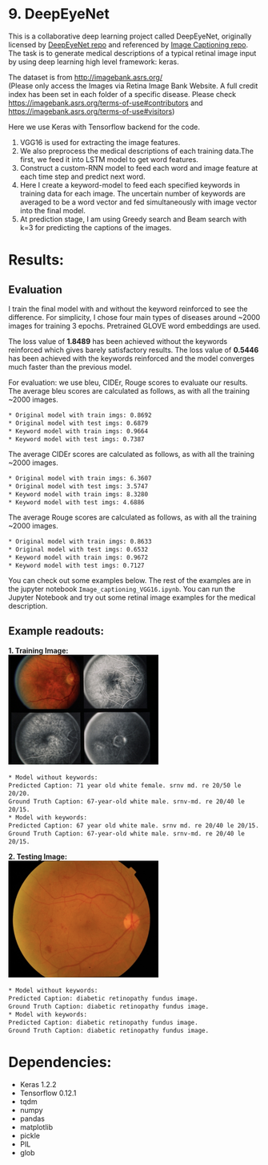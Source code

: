 <div id="part_9"></div>

# 9. DeepEyeNet

This is a collaborative deep learning project called DeepEyeNet, originally licensed by [DeepEyeNet repo](https://github.com/huckiyang/DeepEyeNet) and referenced by [Image Captioning repo](https://github.com/yashk2810/Image-Captioning). The task is to generate medical descriptions of a typical retinal image input by using deep learning high level framework: keras. 

The dataset is from http://imagebank.asrs.org/ <br>
(Please only access the Images via Retina Image Bank Website. A full credit index has been set in each folder of a specific disease. Please check https://imagebank.asrs.org/terms-of-use#contributors and https://imagebank.asrs.org/terms-of-use#visitors)


Here we use Keras with Tensorflow backend for the code. 
1. VGG16 is used for extracting the image features. 
2. We also preprocess the medical descriptions of each training data.The first, we feed it into LSTM model to get word features. 
3. Construct a custom-RNN model to feed each word and image feature at each time step and predict next word.
4. Here I create a keyword-model to feed each specified keywords in training data for each image. The uncertain number of keywords are averaged to be a word vector and fed simultaneously with image vector into the final model.
5. At prediction stage, I am using Greedy search and Beam search with k=3 for predicting the captions of the images.

# Results:
## Evaluation
I train the final model with and without the keyword reinforced to see the difference. For simplicity, I chose four main types of diseases around ~2000 images for training 3 epochs. Pretrained GLOVE word embeddings are used.

The loss value of **1.8489** has been achieved without the keywords reinforced which gives barely satisfactory results.
The loss value of **0.5446** has been achieved with the keywords reinforced and the model converges much faster than the previous model.

For evaluation: we use bleu, CIDEr, Rouge scores to evaluate our results.
The average bleu scores are calculated as follows, as with all the training ~2000 images.
```
* Original model with train imgs: 0.8692
* Original model with test imgs: 0.6879
* Keyword model with train imgs: 0.9664
* Keyword model with test imgs: 0.7387
```
The average CIDEr scores are calculated as follows, as with all the training ~2000 images.
```
* Original model with train imgs: 6.3607
* Original model with test imgs: 3.5747
* Keyword model with train imgs: 8.3280
* Keyword model with test imgs: 4.6886
```
The average Rouge scores are calculated as follows, as with all the training ~2000 images.
```
* Original model with train imgs: 0.8633
* Original model with test imgs: 0.6532
* Keyword model with train imgs: 0.9672
* Keyword model with test imgs: 0.7127
```



You can check out some examples below. The rest of the examples are in the jupyter notebook `Image_captioning_VGG16.ipynb`. You can run the Jupyter Notebook and try out some retinal image examples for the medical description.

## Example readouts:

**1. Training Image:**<br>
<img src="train_img.png" width="300"><br>
```
* Model without keywords:
Predicted Caption: 71 year old white female. srnv md. re 20/50 le 20/20.
Ground Truth Caption: 67-year-old white male. srnv-md. re 20/40 le 20/15.
* Model with keywords:
Predicted Caption: 67 year old white male. srnv md. re 20/40 le 20/15.
Ground Truth Caption: 67-year-old white male. srnv-md. re 20/40 le 20/15.
```

**2. Testing Image:**<br>
<img src="test_img.png" width="300"><br>
```
* Model without keywords:
Predicted Caption: diabetic retinopathy fundus image.
Ground Truth Caption: diabetic retinopathy fundus image.
* Model with keywords:
Predicted Caption: diabetic retinopathy fundus image.
Ground Truth Caption: diabetic retinopathy fundus image.
```


# Dependencies:
* Keras 1.2.2
* Tensorflow 0.12.1
* tqdm
* numpy
* pandas
* matplotlib
* pickle
* PIL
* glob



